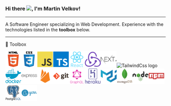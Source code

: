 ### Hi there <img src="https://raw.githubusercontent.com/MartinHeinz/MartinHeinz/master/wave.gif" width="30px"/>, I'm Martin Velkov!

---

A Software Engineer specializing in Web Development. Experience with the technologies listed in the **toolbox** below.

---

🧰 Toolbox

<img src="https://github.com/devicons/devicon/blob/master/icons/html5/html5-original-wordmark.svg" alt="Html logo" width="50" height="50"/><img src="https://github.com/devicons/devicon/blob/master/icons/css3/css3-original-wordmark.svg" alt="Css logo" width="50" height="50"/><img src="https://github.com/devicons/devicon/blob/master/icons/javascript/javascript-original.svg" alt="Javascript logo" width="50" height="50"/><img src="https://github.com/devicons/devicon/blob/master/icons/typescript/typescript-original.svg" alt="Typescript logo" width="50" height="50"/><img src="https://github.com/devicons/devicon/blob/master/icons/react/react-original-wordmark.svg" alt="React.Js logo" width="50" height="50"/><img src="https://github.com/devicons/devicon/blob/master/icons/redux/redux-original.svg" alt="Redux logo" width="50" height="50"/><img src="https://github.com/devicons/devicon/blob/master/icons/nextjs/nextjs-original-wordmark.svg" alt="Next.Js logo" width="50" height="50"/><img src="https://cdn.worldvectorlogo.com/logos/tailwindcss.svg" alt="TailwindCss logo" width="50" height="50"/><img src="https://github.com/devicons/devicon/blob/master/icons/docker/docker-plain-wordmark.svg" alt="TailwindCss logo" width="50" height="50"/><img src="https://github.com/devicons/devicon/blob/master/icons/express/express-original-wordmark.svg" alt="TailwindCss logo" width="50" height="50"/><img src="https://github.com/devicons/devicon/blob/master/icons/firebase/firebase-plain.svg" alt="TailwindCss logo" width="50" height="50"/><img src="https://github.com/devicons/devicon/blob/master/icons/git/git-original-wordmark.svg" alt="TailwindCss logo" width="50" height="50"/><img src="https://github.com/devicons/devicon/blob/master/icons/graphql/graphql-plain-wordmark.svg" alt="TailwindCss logo" width="50" height="50"/><img src="https://github.com/devicons/devicon/blob/master/icons/heroku/heroku-original-wordmark.svg" alt="TailwindCss logo" width="50" height="50"/><img src="https://github.com/devicons/devicon/blob/master/icons/materialui/materialui-original.svg" alt="TailwindCss logo" width="50" height="50"/><img src="https://github.com/devicons/devicon/blob/master/icons/mongodb/mongodb-original-wordmark.svg" alt="TailwindCss logo" width="50" height="50"/><img src="https://github.com/devicons/devicon/blob/master/icons/nodejs/nodejs-original-wordmark.svg" alt="TailwindCss logo" width="50" height="50"/><img src="https://github.com/devicons/devicon/blob/master/icons/npm/npm-original-wordmark.svg" alt="TailwindCss logo" width="50" height="50"/><img src="https://github.com/devicons/devicon/blob/master/icons/postgresql/postgresql-original-wordmark.svg" alt="TailwindCss logo" width="50" height="50"/><img src="https://github.com/devicons/devicon/blob/master/icons/yarn/yarn-original-wordmark.svg" alt="TailwindCss logo" width="50" height="50"/>

















<!--
**MartsTech/MartsTech** is a ✨ _special_ ✨ repository because its `README.md` (this file) appears on your GitHub profile.

Here are some ideas to get you started:

- 🔭 I’m currently working on ...
- 🌱 I’m currently learning ...
- 👯 I’m looking to collaborate on ...
- 🤔 I’m looking for help with ...
- 💬 Ask me about ...
- 📫 How to reach me: ...
- 😄 Pronouns: ...
- ⚡ Fun fact: ...
-->

